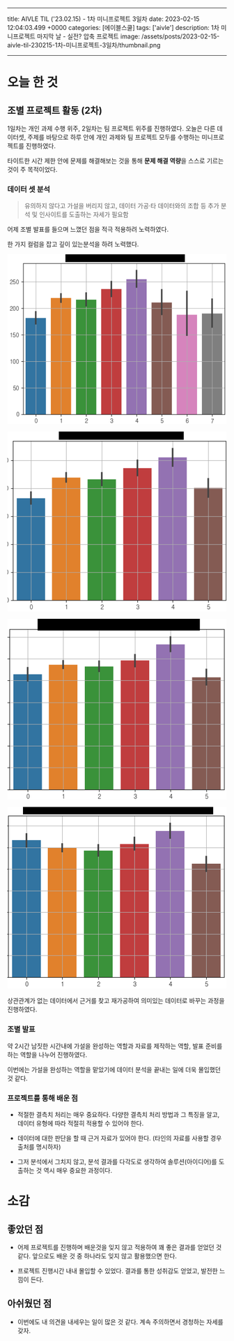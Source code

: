 

---
title: AIVLE TIL ('23.02.15) - 1차 미니프로젝트 3일차
date: 2023-02-15 12:04:03.499 +0000
categories: [에이블스쿨]
tags: ['aivle']
description: 1차 미니프로젝트 마지막 날 - 실전? 압축 프로젝트
image: /assets/posts/2023-02-15-aivle-til-230215-1차-미니프로젝트-3일차/thumbnail.png

---

# 오늘 한 것

## 조별 프로젝트 활동 (2차)

1일차는 개인 과제 수행 위주, 2일차는 팀 프로젝트 위주를 진행하였다.
오늘은 다른 데이터셋, 주제를 바탕으로 하루 안에 개인 과제와 팀 프로젝트 모두를 수행하는 미니프로젝트를 진행하였다.

타이트한 시간 제한 안에 문제를 해결해보는 것을 통해 **문제 해결 역량**을 스스로 기르는 것이 주 목적이었다.

### 데이터 셋 분석

> 유의하지 않다고 가설을 버리지 않고, 데이터 가공·타 데이터와의 조합 등 추가 분석 및 인사이트를 도출하는 자세가 필요함

어제 조별 발표를 들으며 느꼈던 점을 적극 적용하려 노력하였다.

한 가지 컬럼을 잡고 깊이 있는분석을 하려 노력했다.

![](/assets/posts/2023-02-15-aivle-til-230215-1차-미니프로젝트-3일차/img0.png)

![](/assets/posts/2023-02-15-aivle-til-230215-1차-미니프로젝트-3일차/img1.png)

![](/assets/posts/2023-02-15-aivle-til-230215-1차-미니프로젝트-3일차/img2.png)

![](/assets/posts/2023-02-15-aivle-til-230215-1차-미니프로젝트-3일차/img3.png)

상관관계가 없는 데이터에서 근거를 찾고 재가공하여 의미있는 데이터로 바꾸는 과정을 진행하였다.

### 조별 발표

약 2시간 남짓한 시간내에 가설을 완성하는 역할과 자료를 제작하는 역할, 발표 준비를 하는 역할을 나누어 진행하였다.

이번에는 가설을 완성하는 역할을 맡았기에 데이터 분석을 끝내는 일에 더욱 몰입했던 것 같다.

### 프로젝트를 통해 배운 점

- 적절한 결측치 처리는 매우 중요하다. 다양한 결측치 처리 방법과 그 특징을 알고, 데이터 유형에 따라 적절히 적용할 수 있어야 한다.

- 데이터에 대한 판단을 할 때 근거 자료가 있어야 한다. (타인의 자료를 사용할 경우 출처를 명시하자)

- 그저 분석에서 그치지 않고, 분석 결과를 다각도로 생각하여 솔루션(아이디어)를 도출하는 것 역시 매우 중요한 과정이다.

# 소감

## 좋았던 점

- 어제 프로젝트를 진행하며 배운것을 잊지 않고 적용하여 꽤 좋은 결과를 얻었던 것 같다. 앞으로도 배운 것 중 하나라도 잊지 않고 활용했으면 한다.

- 프로젝트 진행시간 내내 몰입할 수 있었다. 결과를 통한 성취감도 얻었고, 발전한 느낌이 든다.

## 아쉬웠던 점

- 이번에도 내 의견을 내세우는 일이 많은 것 같다. 계속 주의하면서 경청하는 자세를 갖자.

        